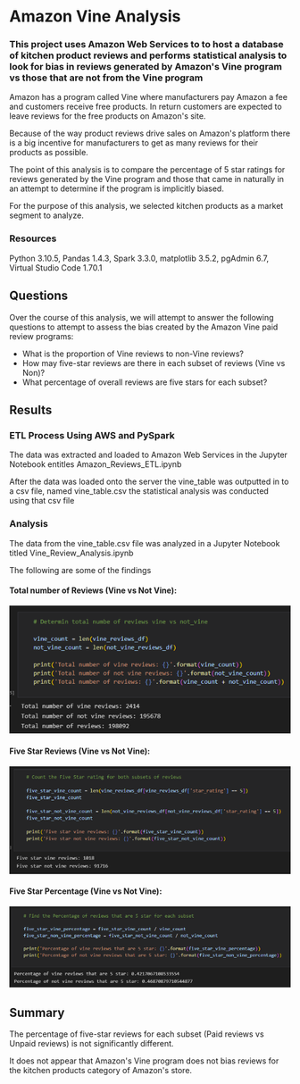 # Amazon Vine Analysis
### This project uses Amazon Web Services to to host a database of kitchen product reviews and performs statistical analysis to look for bias in reviews generated by Amazon's Vine program vs those that are not from the Vine program

Amazon has a program called Vine where manufacturers pay Amazon a fee and customers receive free products. In return customers are expected to leave reviews for the free products on Amazon's site.

Because of the way product reviews drive sales on Amazon's platform there is a big incentive for manufacturers to get as many reviews for their products as possible.

The point of this analysis is to compare the percentage of 5 star ratings for reviews generated by the Vine program and those that came in naturally in an attempt to determine if the program is implicitly biased.

For the purpose of this analysis, we selected kitchen products as a market segment to analyze. 

### Resources
Python 3.10.5, Pandas 1.4.3, Spark 3.3.0, matplotlib 3.5.2, pgAdmin 6.7, Virtual Studio Code 1.70.1

## Questions

Over the course of this analysis, we will attempt to answer the following questions to attempt to assess the bias created by the Amazon Vine paid review programs:

- What is the proportion of Vine reviews to non-Vine reviews?
- How may five-star reviews are there in each subset of reviews (Vine vs Non)?
- What percentage of overall reviews are five stars for each subset?


## Results
### ETL Process Using AWS and PySpark

The data was extracted and loaded to Amazon Web Services in the Jupyter Notebook entitles Amazon_Reviews_ETL.ipynb

After the data was loaded onto the server the vine_table was outputted in to a csv file, named vine_table.csv the statistical analysis was conducted using that csv file

### Analysis

The data from the vine_table.csv file was analyzed in a Jupyter Notebook titled Vine_Review_Analysis.ipynb

The following are some of the findings

#### Total number of Reviews (Vine vs Not Vine):
![Total Reviews](/images/total_reviews.png)

#### Five Star Reviews (Vine vs Not Vine):
![Five Star Reviews](/images/five_star_reviews.png)

#### Five Star Percentage (Vine vs Not Vine):
![Five Star Percentage](/images/percentage_reviews.png)

## Summary

The percentage of five-star reviews for each subset (Paid reviews vs Unpaid reviews) is not significantly different. 

It does not appear that Amazon's Vine program does not bias reviews for the kitchen products category of Amazon's store.


